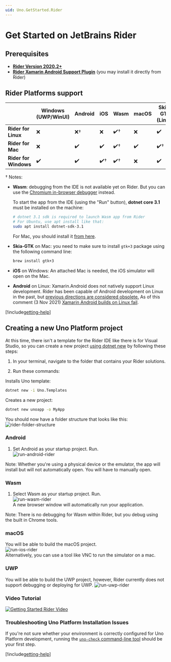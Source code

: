 ```yaml
---
uid: Uno.GetStarted.Rider
---
```


# Get Started on JetBrains Rider

## Prerequisites

* [**Rider Version 2020.2+**](https://www.jetbrains.com/rider/download/)
* [**Rider Xamarin Android Support Plugin**](https://plugins.jetbrains.com/plugin/12056-rider-xamarin-android-support/) (you may install it directly from Rider)

## Rider Platforms support

|                       | Windows (UWP/WinUI) | Android | iOS  | Wasm | macOS | Skia-GTK (Linux) | Skia-WPF |
| --------------------- | ------------------- | ------- | ---- | ---- | ----- | -------- | -------- |
| **Rider for Linux**   | ❌                   | ❌†      | ❌    | ✔️†   | ❌     | ✔️        | ❌        |
| **Rider for Mac**     | ❌                   | ✔️       | ✔️    | ✔️†   | ✔️     | ✔️†       | ❌        |
| **Rider for Windows** | ✔️                   | ✔️       | ✔️†   | ✔️†   | ❌     | ✔️        | ✔️        |

† Notes:

* **Wasm**: debugging from the IDE is not available yet on Rider.  But you can use the [Chromium in-browser debugger](https://github.com/unoplatform/Uno.Wasm.Bootstrap#how-to-use-the-browser-debugger) instead.

  To start the app from the IDE (using the "Run" button), **dotnet core 3.1** must be installed on the machine:

  ``` bash
  # dotnet 3.1 sdk is required to launch Wasm app from Rider
  # For Ubuntu, use apt install like that:
  sudo apt install dotnet-sdk-3.1
  ```

  For Mac, you should install it [from here](https://dotnet.microsoft.com/download/dotnet-core/thank-you/runtime-aspnetcore-3.1.10-macos-x64-binaries).

* **Skia-GTK** on Mac: you need to make sure to install `gtk+3` package using the following command line:
  
  ```bash
  brew install gtk+3
  ```

* **iOS** on Windows: An attached Mac is needed, the iOS simulator will open on the Mac.

* **Android** on Linux: Xamarin.Android does not natively support Linux development. Rider has been capable of Android development on Linux in the past, but [previous directions are considered obsolete.](https://rider-support.jetbrains.com/hc/en-us/articles/360000557259--Obsolete-How-to-develop-Xamarin-Android-applications-on-Linux-with-Rider) As of this comment (3 Nov 2021) [Xamarin Android builds on Linux fail](https://github.com/xamarin/xamarin-android).

[!include[getting-help](use-uno-check-inline.md)]

## Creating a new Uno Platform project

At this time, there isn't a template for the Rider IDE like there is for Visual Studio, so you can create a new project
[using dotnet new](get-started-dotnet-new.md) by following these steps:

1. In your terminal, navigate to the folder that contains your Rider solutions.

2. Run these commands:

Installs Uno template:  
```bash
dotnet new -i Uno.Templates
```
Creates a new project:  
```bash
dotnet new unoapp -o MyApp
```

You should now have a folder structure that looks like this:  
![rider-folder-structure](Assets/quick-start/rider-folder-structure.JPG)

### Android

1. Set Android as your startup project. Run.  
![run-android-rider](Assets/quick-start/run-android-rider.JPG)

Note: Whether you're using a physical device or the emulator, the app will install but will not automatically open.
You will have to manually open.

### Wasm

1. Select Wasm as your startup project. Run.  
![run-wasm-rider](Assets/quick-start/run-wasm-rider.JPG)  
A new browser window will automatically run your application.  

Note: There is no debugging for Wasm within Rider, but you debug using the built in Chrome tools.

### macOS
You will be able to build the macOS project.  
![run-ios-rider](Assets/quick-start/run-ios-rider.JPG)  
Alternatively, you can use a tool like VNC to run the simulator on a mac.  

### UWP
You will be able to build the UWP project, however, Rider currently does not support debugging or deploying for UWP.
![run-uwp-rider](Assets/quick-start/run-uwp-rider.JPG)  


### Video Tutorial

[![Getting Started Rider Video](Assets/rider-cover.JPG)](http://www.youtube.com/watch?v=HgwL0al5bfo)

### Troubleshooting Uno Platform Installation Issues

If you're not sure whether your environment is correctly configured for Uno Platform development, running the [`uno-check` command-line tool](external/uno.check/doc/using-uno-check.md) should be your first step.

[!include[getting-help](getting-help.md)]
